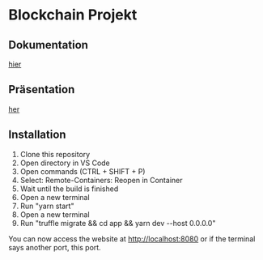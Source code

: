 # Blockchain Projekt
## Dokumentation
[hier](documentation/Dokumentation.pdf)
## Präsentation
[her](documentation/Präsentation.pdf)
## Installation
1. Clone this repository
2. Open directory in VS Code
3. Open commands (CTRL + SHIFT + P)
4. Select: Remote-Containers: Reopen in Container
5. Wait until the build is finished
6. Open a new terminal
7. Run "yarn start"
8. Open a new terminal
9. Run "truffle migrate && cd app && yarn dev --host 0.0.0.0"

You can now access the website at [http://localhost:8080](http://localhost:8080) or if the terminal says another port, this port.
